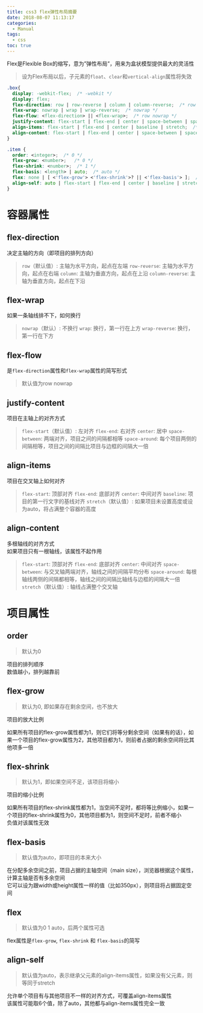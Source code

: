 ```yaml
---
title: css3 flex弹性布局摘要
date: 2018-08-07 11:13:17
categories:
  - Manual
tags:
  - css
toc: true
---
```


Flex是Flexible Box的缩写，意为”弹性布局”，用来为盒状模型提供最大的灵活性

> 设为Flex布局以后，子元素的`float`、`clear`和`vertical-align`属性将失效

``` css
.box{
  display: -webkit-flex;  /* -webkit */
  display: flex;
  flex-direction: row | row-reverse | column | column-reverse;  /* row */
  flex-wrap: nowrap | wrap | wrap-reverse;  /* nowrap */
  flex-flow: <flex-direction> || <flex-wrap>;  /* row nowrap */
  justify-content: flex-start | flex-end | center | space-between | space-around;  /* flex-start */
  align-items: flex-start | flex-end | center | baseline | stretch;  /* stretch */
  align-content: flex-start | flex-end | center | space-between | space-around | stretch;  /* stretch */
}

.item {
  order: <integer>;  /* 0 */
  flex-grow: <number>;   /* 0 */
  flex-shrink: <number>;  /* 1 */
  flex-basis: <length> | auto;  /* auto */
  flex: none | [ <'flex-grow'> <'flex-shrink'>? || <'flex-basis'> ];  /* 0 1 auto */
  align-self: auto | flex-start | flex-end | center | baseline | stretch;  /* auto */
}
```

<!-- more -->

# 容器属性

## flex-direction

决定主轴的方向（即项目的排列方向）

> `row`（默认值）: 主轴为水平方向，起点在左端
> `row-reverse`: 主轴为水平方向，起点在右端
> `column`: 主轴为垂直方向，起点在上沿
> `column-reverse`: 主轴为垂直方向，起点在下沿

## flex-wrap

如果一条轴线排不下，如何换行

> `nowrap`（默认）: 不换行
> `wrap`: 换行，第一行在上方
> `wrap-reverse`: 换行，第一行在下方

## flex-flow

是`flex-direction`属性和`flex-wrap`属性的简写形式

> 默认值为row nowrap

## justify-content

项目在主轴上的对齐方式

> `flex-start`（默认值）: 左对齐
> `flex-end`: 右对齐
> `center`:  居中
> `space-between`: 两端对齐，项目之间的间隔都相等
> `space-around`: 每个项目两侧的间隔相等，项目之间的间隔比项目与边框的间隔大一倍

## align-items

项目在交叉轴上如何对齐

> `flex-start`: 顶部对齐
> `flex-end`: 底部对齐
> `center`: 中间对齐
> `baseline`: 项目的第一行文字的基线对齐
> `stretch`（默认值）: 如果项目未设置高度或设为auto，将占满整个容器的高度

## align-content

多根轴线的对齐方式  
如果项目只有一根轴线，该属性不起作用

> `flex-start`: 顶部对齐
> `flex-end`: 底部对齐
> `center`: 中间对齐
> `space-between`: 与交叉轴两端对齐，轴线之间的间隔平均分布
> `space-around`: 每根轴线两侧的间隔都相等，轴线之间的间隔比轴线与边框的间隔大一倍
> `stretch`（默认值）: 轴线占满整个交叉轴


# 项目属性

## order

> 默认为0

项目的排列顺序  
数值越小，排列越靠前

## flex-grow
> 默认为0, 即如果存在剩余空间，也不放大

项目的放大比例

如果所有项目的flex-grow属性都为1，则它们将等分剩余空间（如果有的话），如果一个项目的flex-grow属性为2，其他项目都为1，则前者占据的剩余空间将比其他项多一倍

## flex-shrink
> 默认为1，即如果空间不足，该项目将缩小

项目的缩小比例

如果所有项目的flex-shrink属性都为1，当空间不足时，都将等比例缩小，如果一个项目的flex-shrink属性为0，其他项目都为1，则空间不足时，前者不缩小  
负值对该属性无效

## flex-basis
> 默认值为auto，即项目的本来大小

在分配多余空间之前，项目占据的主轴空间（main size），浏览器根据这个属性，计算主轴是否有多余空间  
它可以设为跟width或height属性一样的值（比如350px），则项目将占据固定空间

## flex

> 默认值为0 1 auto，后两个属性可选

flex属性是`flex-grow`, `flex-shrink` 和 `flex-basis`的简写

## align-self
> 默认值为auto，表示继承父元素的align-items属性，如果没有父元素，则等同于stretch

允许单个项目有与其他项目不一样的对齐方式，可覆盖align-items属性  
该属性可能取6个值，除了auto，其他都与align-items属性完全一致